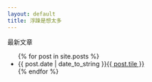 ```yaml
---
layout: default
title: 浮躁是想太多
---
```


<p>最新文章</p>
<ul>
	{% for post in site.posts %}
    <li>{{ post.date | date_to_string }}<a href="{{ site.url}}/{{ post.url }}">{{ post.tile }}</a>
	</li>
	{% endfor %}
</ul>